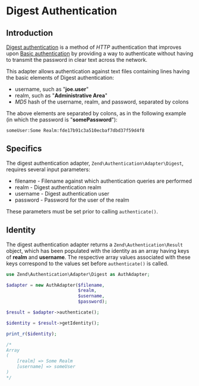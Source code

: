 # Digest Authentication

## Introduction

[Digest authentication](http://en.wikipedia.org/wiki/Digest_access_authentication) is a method of
*HTTP* authentication that improves upon [Basic
authentication](http://en.wikipedia.org/wiki/Basic_authentication_scheme) by providing a way to
authenticate without having to transmit the password in clear text across the network.

This adapter allows authentication against text files containing lines having the basic elements of
Digest authentication:

-   username, such as "**joe.user**"
-   realm, such as "**Administrative Area**"
-   *MD5* hash of the username, realm, and password, separated by colons

The above elements are separated by colons, as in the following example (in which the password is
"**somePassword**"):

```text
someUser:Some Realm:fde17b91c3a510ecbaf7dbd37f59d4f8
```

## Specifics

The digest authentication adapter, `Zend\Authentication\Adapter\Digest`, requires several input
parameters:

-   filename - Filename against which authentication queries are performed
-   realm - Digest authentication realm
-   username - Digest authentication user
-   password - Password for the user of the realm

These parameters must be set prior to calling `authenticate()`.

## Identity

The digest authentication adapter returns a `Zend\Authentication\Result` object, which has been
populated with the identity as an array having keys of **realm** and **username**. The respective
array values associated with these keys correspond to the values set before `authenticate()` is
called.

```php
use Zend\Authentication\Adapter\Digest as AuthAdapter;

$adapter = new AuthAdapter($filename,
                           $realm,
                           $username,
                           $password);

$result = $adapter->authenticate();

$identity = $result->getIdentity();

print_r($identity);

/*
Array
(
    [realm] => Some Realm
    [username] => someUser
)
*/
```
